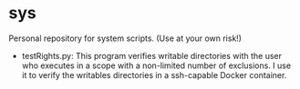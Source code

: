 # sys
Personal repository for system scripts. (Use at your own risk!)

- testRights.py: This program verifies writable directories with the user who executes in a scope with a non-limited number of exclusions. I use it to verify the writables directories in a ssh-capable Docker container.
